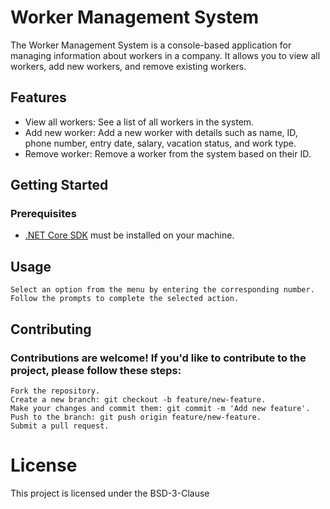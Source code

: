 # Worker Management System

The Worker Management System is a console-based application for managing information about workers in a company. It allows you to view all workers, add new workers, and remove existing workers.

## Features

- View all workers: See a list of all workers in the system.
- Add new worker: Add a new worker with details such as name, ID, phone number, entry date, salary, vacation status, and work type.
- Remove worker: Remove a worker from the system based on their ID.

## Getting Started

### Prerequisites

- [.NET Core SDK](https://dotnet.microsoft.com/download) must be installed on your machine.

## Usage

    Select an option from the menu by entering the corresponding number.
    Follow the prompts to complete the selected action.

## Contributing

### Contributions are welcome! If you'd like to contribute to the project, please follow these steps:

    Fork the repository.
    Create a new branch: git checkout -b feature/new-feature.
    Make your changes and commit them: git commit -m 'Add new feature'.
    Push to the branch: git push origin feature/new-feature.
    Submit a pull request.

# License

This project is licensed under the BSD-3-Clause
